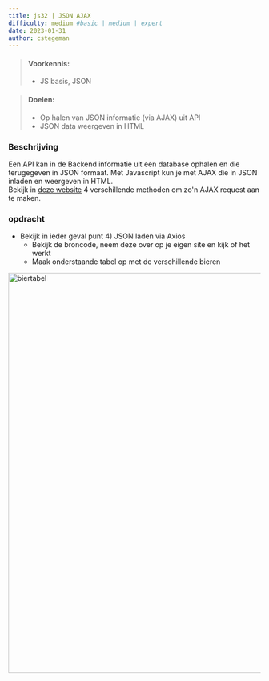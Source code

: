 ```yaml
---
title: js32 | JSON AJAX
difficulty: medium #basic | medium | expert
date: 2023-01-31
author: cstegeman
---
```


> #### Voorkennis:  
> * JS basis, JSON

> #### Doelen:  
> * Op halen van JSON informatie (via AJAX) uit API
> * JSON data weergeven in HTML

### Beschrijving
Een API kan in de Backend informatie uit een database ophalen en die terugegeven in JSON formaat.
Met Javascript kun je met AJAX die in JSON inladen en weergeven in HTML.<br>
Bekijk in [deze website](https://std.stegion.nl/cs_codebase/js32_json_ajax) 4 verschillende methoden om
zo'n AJAX request aan te maken.<br>

### opdracht
*   Bekijk in ieder geval punt 4) JSON laden via Axios
    *   Bekijk de broncode, neem deze over op je eigen site en kijk of het werkt
    *   Maak onderstaande tabel op met de verschillende bieren  

<img src="{{ '/_assets/js_intermediate/biertabel.png'  }}" alt="biertabel" style="width:800px">